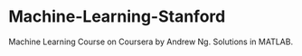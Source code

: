 # Machine-Learning-Stanford

Machine Learning Course on Coursera by Andrew Ng.
Solutions in MATLAB.
